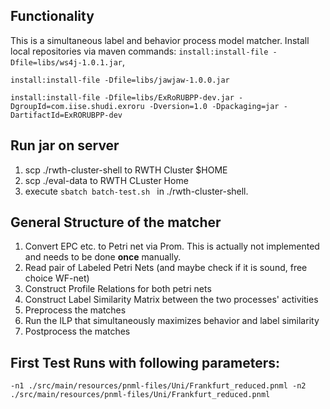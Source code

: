 ## Functionality
This is a simultaneous label and behavior process model matcher.
Install local repositories via maven commands:
`install:install-file -Dfile=libs/ws4j-1.0.1.jar`,

`install:install-file -Dfile=libs/jawjaw-1.0.0.jar`

`install:install-file -Dfile=libs/ExRoRUBPP-dev.jar -DgroupId=com.iise.shudi.exroru -Dversion=1.0 -Dpackaging=jar -DartifactId=ExRORUBPP-dev`
## Run jar on server
1. scp ./rwth-cluster-shell to RWTH Cluster $HOME
2. scp ./eval-data to RWTH CLuster Home
3. execute `sbatch batch-test.sh ` in ./rwth-cluster-shell.
## General Structure of the matcher
1.  Convert EPC etc. to Petri net via Prom. This is actually not implemented and needs to be done **once** manually.
2.  Read pair of Labeled Petri Nets (and maybe check if it is sound, free choice WF-net)
3.  Construct Profile Relations for both petri nets
4.  Construct Label Similarity Matrix between the two processes' activities
5.  Preprocess the matches
6.  Run the ILP that simultaneously maximizes behavior and label similarity
7.  Postprocess the matches

## First Test Runs with following parameters:
`-n1 ./src/main/resources/pnml-files/Uni/Frankfurt_reduced.pnml -n2 ./src/main/resources/pnml-files/Uni/Frankfurt_reduced.pnml`
